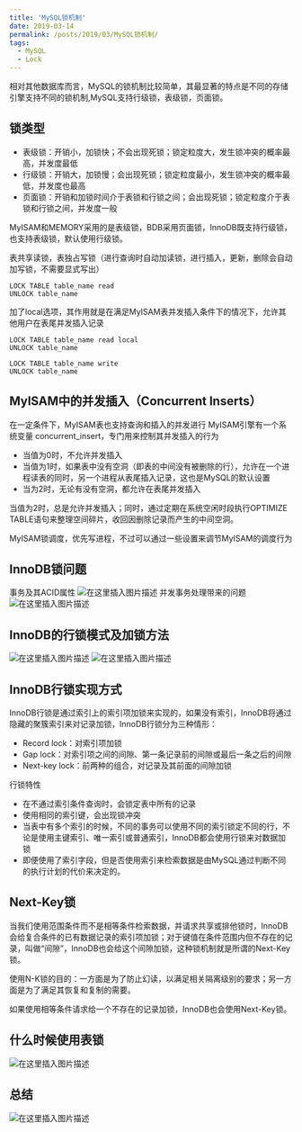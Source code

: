 ```yaml
---
title: 'MySQL锁机制'
date: 2019-03-14
permalink: /posts/2019/03/MySQL锁机制/
tags:
  - MySQL
  - Lock
---
```


相对其他数据库而言，MySQL的锁机制比较简单，其最显著的特点是不同的存储引擎支持不同的锁机制,MySQL支持行级锁，表级锁，页面锁。

## 锁类型
 - 表级锁：开销小，加锁快；不会出现死锁；锁定粒度大，发生锁冲突的概率最高，并发度最低
 - 行级锁：开销大，加锁慢；会出现死锁；锁定粒度最小，发生锁冲突的概率最低，并发度也最高
 - 页面锁：开销和加锁时间介于表锁和行锁之间；会出现死锁；锁定粒度介于表锁和行锁之间，并发度一般

MyISAM和MEMORY采用的是表级锁，BDB采用页面锁，InnoDB既支持行级锁，也支持表级锁，默认使用行级锁。

表共享读锁，表独占写锁（进行查询时自动加读锁，进行插入，更新，删除会自动加写锁，不需要显式写出）
```
LOCK TABLE table_name read
UNLOCK table_name
```
加了local选项，其作用就是在满足MyISAM表并发插入条件下的情况下，允许其他用户在表尾并发插入记录
```
LOCK TABLE table_name read local
UNLOCK table_name
```
```
LOCK TABLE table_name write
UNLOCK table_name
```

## MyISAM中的并发插入（Concurrent Inserts）
在一定条件下，MyISAM表也支持查询和插入的并发进行
MyISAM引擎有一个系统变量 concurrent_insert，专门用来控制其并发插入的行为

 - 当值为0时，不允许并发插入
 - 当值为1时，如果表中没有空洞（即表的中间没有被删除的行），允许在一个进程读表的同时，另一个进程从表尾插入记录，这也是MySQL的默认设置
 - 当为2时，无论有没有空洞，都允许在表尾并发插入

当值为2时，总是允许并发插入；同时，通过定期在系统空闲时段执行OPTIMIZE TABLE语句来整理空间碎片，收回因删除记录而产生的中间空洞。

MyISAM锁调度，优先写进程，不过可以通过一些设置来调节MyISAM的调度行为

## InnoDB锁问题

事务及其ACID属性
![在这里插入图片描述](https://img-blog.csdnimg.cn/20190314104935744.png?x-oss-process=image/watermark,type_ZmFuZ3poZW5naGVpdGk,shadow_10,text_aHR0cHM6Ly9ibG9nLmNzZG4ubmV0L2NvZGVyRG9nZw==,size_16,color_FFFFFF,t_70)
并发事务处理带来的问题
![在这里插入图片描述](https://img-blog.csdnimg.cn/201903141052387.png?x-oss-process=image/watermark,type_ZmFuZ3poZW5naGVpdGk,shadow_10,text_aHR0cHM6Ly9ibG9nLmNzZG4ubmV0L2NvZGVyRG9nZw==,size_16,color_FFFFFF,t_70)
## InnoDB的行锁模式及加锁方法
![在这里插入图片描述](https://img-blog.csdnimg.cn/20190314105843793.png?x-oss-process=image/watermark,type_ZmFuZ3poZW5naGVpdGk,shadow_10,text_aHR0cHM6Ly9ibG9nLmNzZG4ubmV0L2NvZGVyRG9nZw==,size_16,color_FFFFFF,t_70)
![在这里插入图片描述](https://img-blog.csdnimg.cn/20190314105923848.png)
## InnoDB行锁实现方式
InnoDB行锁是通过索引上的索引项加锁来实现的，如果没有索引，InnoDB将通过隐藏的聚簇索引来对记录加锁，InnoDB行锁分为三种情形：

 - Record lock：对索引项加锁
 - Gap lock：对索引项之间的间隙、第一条记录前的间隙或最后一条之后的间隙
 - Next-key lock：前两种的组合，对记录及其前面的间隙加锁

行锁特性

 - 在不通过索引条件查询时，会锁定表中所有的记录
 - 使用相同的索引键，会出现锁冲突
 - 当表中有多个索引的时候，不同的事务可以使用不同的索引锁定不同的行，不论是使用主键索引、唯一索引或普通索引，InnoDB都会使用行锁来对数据加锁
 - 即便使用了索引字段，但是否使用索引来检索数据是由MySQL通过判断不同的执行计划的代价来决定的。

## Next-Key锁
当我们使用范围条件而不是相等条件检索数据，并请求共享或排他锁时，InnoDB会给复合条件的已有数据记录的索引项加锁；对于键值在条件范围内但不存在的记录，叫做“间隙”，InnoDB也会给这个间隙加锁，这种锁机制就是所谓的Next-Key锁。

使用N-K锁的目的：一方面是为了防止幻读，以满足相关隔离级别的要求；另一方面是为了满足其恢复和复制的需要。

如果使用相等条件请求给一个不存在的记录加锁，InnoDB也会使用Next-Key锁。

## 什么时候使用表锁
![在这里插入图片描述](https://img-blog.csdnimg.cn/20190314112553272.png?x-oss-process=image/watermark,type_ZmFuZ3poZW5naGVpdGk,shadow_10,text_aHR0cHM6Ly9ibG9nLmNzZG4ubmV0L2NvZGVyRG9nZw==,size_16,color_FFFFFF,t_70)
## 总结
![在这里插入图片描述](https://img-blog.csdnimg.cn/20190314112525654.png?x-oss-process=image/watermark,type_ZmFuZ3poZW5naGVpdGk,shadow_10,text_aHR0cHM6Ly9ibG9nLmNzZG4ubmV0L2NvZGVyRG9nZw==,size_16,color_FFFFFF,t_70)
